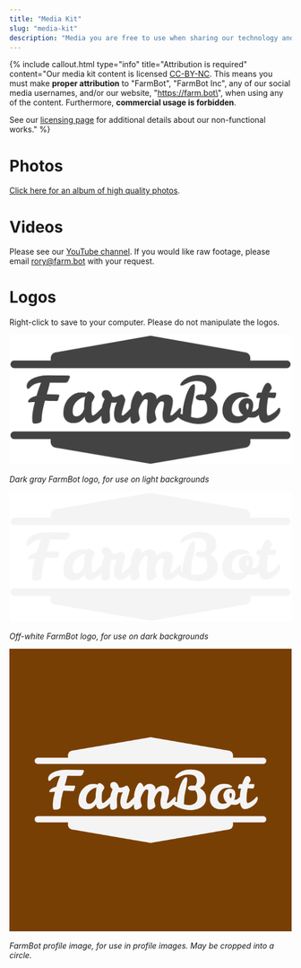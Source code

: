 ```yaml
---
title: "Media Kit"
slug: "media-kit"
description: "Media you are free to use when sharing our technology and vision"
---
```



{%
include callout.html
type="info"
title="Attribution is required"
content="Our media kit content is licensed [CC-BY-NC](https://creativecommons.org/licenses/by-nc/4.0/). This means you must make **proper attribution** to \"FarmBot\", \"FarmBot Inc\", any of our social media usernames, and/or our website, \"https://farm.bot\", when using any of the content. Furthermore, **commercial usage is forbidden**.

See our [licensing page](../FarmBot-Inc/intro/licensing.md#non-functional-works) for additional details about our non-functional works."
%}

# Photos
[Click here for an album of high quality photos](https://photos.app.goo.gl/fD3Td131P6MYYu4c8).

# Videos
Please see our [YouTube channel](http://youtube.farm.bot). If you would like raw footage, please email rory@farm.bot with your request.

# Logos
Right-click to save to your computer. Please do not manipulate the logos.

![Dark Gray FarmBot Logo](_images/Dark_Gray_FarmBot_Logo.png)

_Dark gray FarmBot logo, for use on light backgrounds_



![Off White FarmBot Logo](_images/Off_White_FarmBot_Logo.png)

_Off-white FarmBot logo, for use on dark backgrounds_



![FarmBot Logo Square White on Brown](_images/FarmBot_Logo_Square_White_on_Brown.png)

_FarmBot profile image, for use in profile images. May be cropped into a circle._




